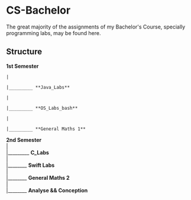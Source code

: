 # CS-Bachelor

The great majority of the assignments of my Bachelor's Course, specially programming labs, may be found here.

## Structure 

**1st Semester**
    
    |
    
    |_________ **Java_Labs**
    
    |
    
    |_________ **OS_Labs_bash**
    
    |
    
    |_________ **General Maths 1**
    
**2nd Semester**  
    |  
    |_________ **C_Labs**  
    |  
    |________ **Swift Labs**  
    |  
    |________ **General Maths 2**  
    |  
    |________ **Analyse && Conception**  
